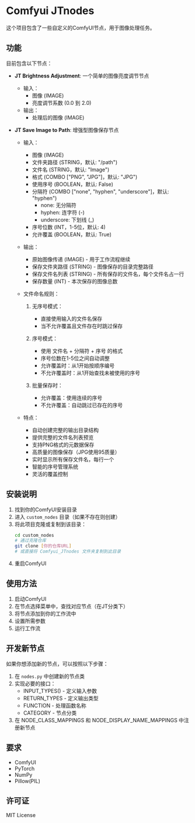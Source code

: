 # Comfyui JTnodes

这个项目包含了一些自定义的ComfyUI节点，用于图像处理任务。

## 功能

目前包含以下节点：

- **JT Brightness Adjustment**: 一个简单的图像亮度调节节点
  - 输入：
    - 图像 (IMAGE)
    - 亮度调节系数 (0.0 到 2.0)
  - 输出：
    - 处理后的图像 (IMAGE)

- **JT Save Image to Path**: 增强型图像保存节点
  - 输入：
    - 图像 (IMAGE)
    - 文件夹路径 (STRING，默认: "/path")
    - 文件名 (STRING，默认: "Image")
    - 格式 (COMBO ["PNG", "JPG"]，默认: "JPG")
    - 使用序号 (BOOLEAN，默认: False)
    - 分隔符 (COMBO ["none", "hyphen", "underscore"]，默认: "hyphen")
      - none: 无分隔符
      - hyphen: 连字符 (-)
      - underscore: 下划线 (_)
    - 序号位数 (INT，1-5位，默认: 4)
    - 允许覆盖 (BOOLEAN，默认: True)
  - 输出：
    - 原始图像传递 (IMAGE) - 用于工作流程继续
    - 保存文件夹路径 (STRING) - 图像保存的目录完整路径
    - 保存文件名列表 (STRING) - 所有保存的文件名，每个文件名占一行
    - 保存数量 (INT) - 本次保存的图像总数

  - 文件命名规则：
    1. 无序号模式：
       - 直接使用输入的文件名保存
       - 当不允许覆盖且文件存在时跳过保存
    
    2. 序号模式：
       - 使用 文件名 + 分隔符 + 序号 的格式
       - 序号位数在1-5位之间自动调整
       - 允许覆盖时：从1开始按顺序编号
       - 不允许覆盖时：从1开始查找未被使用的序号
    
    3. 批量保存时：
       - 允许覆盖：使用连续的序号
       - 不允许覆盖：自动跳过已存在的序号

  - 特点：
    - 自动创建完整的输出目录结构
    - 提供完整的文件名列表预览
    - 支持PNG格式的元数据保存
    - 高质量的图像保存（JPG使用95质量）
    - 实时显示所有保存文件名，每行一个
    - 智能的序号管理系统
    - 灵活的覆盖控制

## 安装说明

1. 找到你的ComfyUI安装目录
2. 进入 `custom_nodes` 目录（如果不存在则创建）
3. 将此项目克隆或复制到该目录：
   ```bash
   cd custom_nodes
   # 通过克隆仓库
   git clone [你的仓库URL]
   # 或直接将 Comfyui_JTnodes 文件夹复制到此目录
   ```
4. 重启ComfyUI

## 使用方法

1. 启动ComfyUI
2. 在节点选择菜单中，查找对应节点（在JT分类下）
3. 将节点添加到你的工作流中
4. 设置所需参数
5. 运行工作流

## 开发新节点

如果你想添加新的节点，可以按照以下步骤：

1. 在 `nodes.py` 中创建新的节点类
2. 实现必要的接口：
   - INPUT_TYPES() - 定义输入参数
   - RETURN_TYPES - 定义输出类型
   - FUNCTION - 处理函数名称
   - CATEGORY - 节点分类
3. 在 NODE_CLASS_MAPPINGS 和 NODE_DISPLAY_NAME_MAPPINGS 中注册新节点

## 要求

- ComfyUI
- PyTorch
- NumPy
- Pillow(PIL)

## 许可证

MIT License
